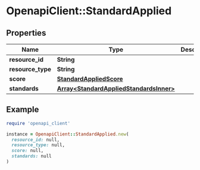 # OpenapiClient::StandardApplied

## Properties

| Name | Type | Description | Notes |
| ---- | ---- | ----------- | ----- |
| **resource_id** | **String** |  | [optional] |
| **resource_type** | **String** |  | [optional] |
| **score** | [**StandardAppliedScore**](StandardAppliedScore.md) |  | [optional] |
| **standards** | [**Array&lt;StandardAppliedStandardsInner&gt;**](StandardAppliedStandardsInner.md) |  | [optional] |

## Example

```ruby
require 'openapi_client'

instance = OpenapiClient::StandardApplied.new(
  resource_id: null,
  resource_type: null,
  score: null,
  standards: null
)
```

